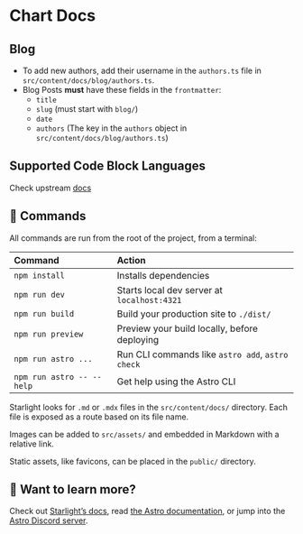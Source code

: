 # Chart Docs

## Blog

- To add new authors, add their username in the `authors.ts` file in `src/content/docs/blog/authors.ts`.
- Blog Posts **must** have these fields in the `frontmatter`:
  - `title`
  - `slug` (must start with `blog/`)
  - `date`
  - `authors` (The key in the `authors` object in `src/content/docs/blog/authors.ts`)

## Supported Code Block Languages

Check upstream [docs](https://github.com/shikijs/textmate-grammars-themes/blob/main/packages/tm-grammars/README.md#grammars)

## 🧞 Commands

All commands are run from the root of the project, from a terminal:

| Command                   | Action                                           |
| :------------------------ | :----------------------------------------------- |
| `npm install`             | Installs dependencies                            |
| `npm run dev`             | Starts local dev server at `localhost:4321`      |
| `npm run build`           | Build your production site to `./dist/`          |
| `npm run preview`         | Preview your build locally, before deploying     |
| `npm run astro ...`       | Run CLI commands like `astro add`, `astro check` |
| `npm run astro -- --help` | Get help using the Astro CLI                     |

Starlight looks for `.md` or `.mdx` files in the `src/content/docs/` directory. Each file is exposed as a route based on its file name.

Images can be added to `src/assets/` and embedded in Markdown with a relative link.

Static assets, like favicons, can be placed in the `public/` directory.

## 👀 Want to learn more?

Check out [Starlight’s docs](https://starlight.astro.build/), read [the Astro documentation](https://docs.astro.build),
or jump into the [Astro Discord server](https://astro.build/chat).

